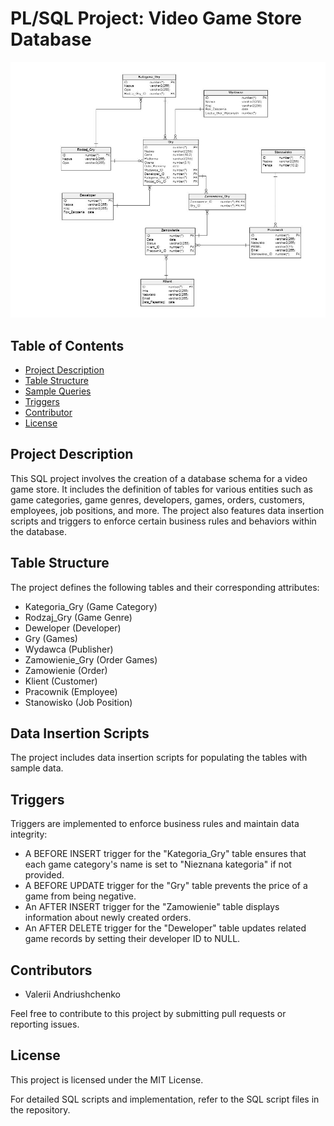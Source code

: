 # PL/SQL Project: Video Game Store Database

![Project Image](Diagram_encji.JPG)

## Table of Contents

- [Project Description](#project-description)
- [Table Structure](#tabel-structure)
- [Sample Queries](#sample-queries)
- [Triggers](#triggers)
- [Contributor](#contributor)
- [License](#license)

## Project Description

This SQL project involves the creation of a database schema for a video game store. It includes the definition of tables for various entities such as game categories, game genres, developers, games, orders, customers, employees, job positions, and more. The project also features data insertion scripts and triggers to enforce certain business rules and behaviors within the database.

## Table Structure

The project defines the following tables and their corresponding attributes:

- Kategoria_Gry (Game Category)
- Rodzaj_Gry (Game Genre)
- Deweloper (Developer)
- Gry (Games)
- Wydawca (Publisher)
- Zamowienie_Gry (Order Games)
- Zamowienie (Order)
- Klient (Customer)
- Pracownik (Employee)
- Stanowisko (Job Position)

## Data Insertion Scripts

The project includes data insertion scripts for populating the tables with sample data.

## Triggers

Triggers are implemented to enforce business rules and maintain data integrity:

- A BEFORE INSERT trigger for the "Kategoria_Gry" table ensures that each game category's name is set to "Nieznana kategoria" if not provided.
- A BEFORE UPDATE trigger for the "Gry" table prevents the price of a game from being negative.
- An AFTER INSERT trigger for the "Zamowienie" table displays information about newly created orders.
- An AFTER DELETE trigger for the "Deweloper" table updates related game records by setting their developer ID to NULL.

## Contributors

- Valerii Andriushchenko

Feel free to contribute to this project by submitting pull requests or reporting issues.

## License

This project is licensed under the MIT License.

For detailed SQL scripts and implementation, refer to the SQL script files in the repository.

